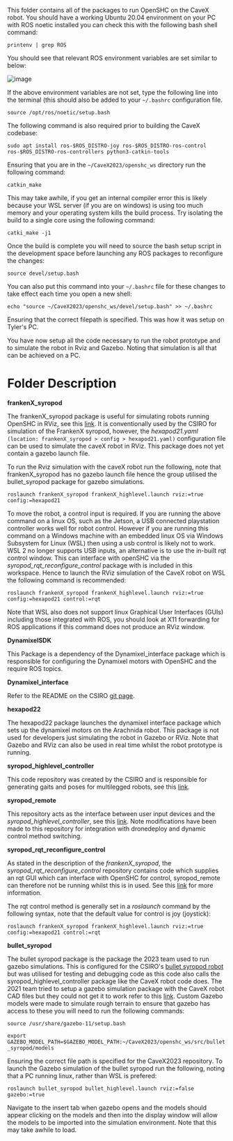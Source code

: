 This folder contains all of the packages to run OpenSHC on the CaveX robot. You should have a working Ubuntu 20.04 environment on your PC with ROS noetic installed you can check this with the following bash shell command:

`printenv | grep ROS`

You should see that relevant ROS environment variables are set similar to below:

![image](https://github.com/CaveX/CaveX2023/assets/110513531/7b53529a-c058-436b-9fb8-12e9dfe2ae9b)

If the above environment variables are not set, type the following line into the terminal (this should also be added to your `~/.bashrc` configuration file.

`source /opt/ros/noetic/setup.bash`

The following command is also required prior to building the CaveX codebase:

`sudo apt install ros-$ROS_DISTRO-joy ros-$ROS_DISTRO-ros-control ros-$ROS_DISTRO-ros-controllers python3-catkin-tools`

Ensuring that you are in the `~/CaveX2023/openshc_ws` directory run the following command:

`catkin_make`

This may take awhile, if you get an internal compiler error this is likely because your WSL server (if you are on windows) is using too much memory and your operating system kills the build process. Try isolating the build to a single core using the following command:

`catki_make -j1`

Once the build is complete you will need to source the bash setup script in the development space before launching any ROS packages to reconfigure the changes:

`source devel/setup.bash`

You can also put this command into your `~/.bashrc` file for these changes to take effect each time you open a new shell:

`echo "source ~/CaveX2023/openshc_ws/devel/setup.bash" >> ~/.bashrc`

Ensuring that the correct filepath is specified. This was how it was setup on Tyler's PC.

You have now setup all the code necessary to run the robot prototype and to simulate the robot in Rviz and Gazebo. Noting that simulation is all that can be achieved on a PC.

# Folder Description
**frankenX_syropod**

The frankenX_syropod package is useful for simulating robots running OpenSHC in RViz, see this [link](https://github.com/csiro-robotics/frankenX_syropod/tree/master).
It is conventionally used by the CSIRO for simulation of the FrankenX syropod, however, the *hexapod21.yaml* `(location: frankenX_syropod > config > hexapod21.yaml)` configuration file can be used to simulate the caveX robot in RViz.
This package does not yet contain a gazebo launch file.

To run the Rviz simulation with the caveX robot run the following, note that frankenX_syropod has no gazebo launch file hence the group utilised the bullet_syropod package for gazebo simulations.

`roslaunch frankenX_syropod frankenX_highlevel.launch rviz:=true config:=hexapod21`

To move the robot, a control input is required. If you are running the above command on a linux OS, such as the Jetson, a USB connected playstation controller works well for robot control. However if you are running this command on a Windows machine with an embedded linux OS via Windows Subsystem for Linux (WSL) then using a usb control is likely not to work. WSL 2 no longer supports USB inputs, an alternative is to use the in-built rqt control window. This can interface with openSHC via the *syropod_rqt_reconfigure_control* package with is included in this workspace. Hence to launch the RViz simulation of the CaveX robot on WSL the following command  is recommended:

`roslaunch frankenX_syropod frankenX_highlevel.launch rviz:=true config:=hexapod21 control:=rqt`

Note that WSL also does not support linux Graphical User Interfaces (GUIs) including those integrated with ROS, you should look at X11 forwarding for ROS applications if this command does not produce an RViz window.

**DynamixelSDK**

This Package is a dependency of the Dynamixel_interface package which is responsible for configuring the Dynamixel motors with OpenSHC and the require ROS topics.

**Dynamixel_interface**

Refer to the README on the CSIRO [git page](https://github.com/csiro-robotics/dynamixel_interface).

**hexapod22**

The hexapod22 package launches the dynamixel interface package which sets up the dynamixel motors on the Arachnida robot. This package is not used for developers just simulating the robot in Gazebo or RViz. Note that Gazebo and RViz can also be used in real time whilst the robot prototype is running.

**syropod_highlevel_controller**

This code repository was created by the CSIRO and is responsible for generating gaits and poses for multilegged robots, see this [link](https://github.com/csiro-robotics/syropod_highlevel_controller).

**syropod_remote**

This repository acts as the interface between user input devices and the *syropod_highlevel_controller*, see this [link](https://github.com/csiro-robotics/syropod_remote). Note modifications have been made to this repository for integration with dronedeploy and dynamic control method switching.

**syropod_rqt_reconfigure_control**

As stated in the description of the *frankenX_syropod*, the *syropod_rqt_reconfigure_control* repository contains code which supplies an rqt GUI which can interface with OpenSHC for control, syropod_remote can therefore not be running whilst this is in used. See this [link](https://github.com/csiro-robotics/syropod_rqt_reconfigure_control) for more information.

The rqt control method is generally set in a *roslaunch* command by the following syntax, note that the default value for control is joy (joystick):

`roslaunch frankenX_syropod frankenX_highlevel.launch rviz:=true config:=hexapod21 control:=rqt`

**bullet_syropod**

The bullet syropod package is the package the 2023 team used to run gazebo simulations. This is configured for the CSIRO's [bullet syropod robot](https://github.com/csiro-robotics/bullet_syropod) but was utilised for testing and debugging code as this code also calls the syropod_highlevel_controller package like the CaveX robot code does. The 2021 team tried to setup a gazebo simulation package with the CaveX robot CAD files but they could not get it to work refer to this [link](https://github.com/CaveX/cavex_hexapod). Custom Gazebo models were made to simulate rough terrain to ensure that gazebo has access to these you will need to run the following commands:

`source /usr/share/gazebo-11/setup.bash`

`export GAZEBO_MODEL_PATH=$GAZEBO_MODEL_PATH:~/CaveX2023/openshc_ws/src/bullet_syropod/models`

Ensuring the correct file path is specified for the CaveX2023 repository. To launch the Gazebo simulation of the bullet syropod run the following, noting that a PC running linux, rather than WSL is prefered:

`roslaunch bullet_syropod bullet_highlevel.launch rviz:=false gazebo:=true`

Navigate to the insert tab when gazebo opens and the models should appear clicking on the models and then into the display window will allow the models to be imported into the simulation environment. Note that this may take awhile to load.
